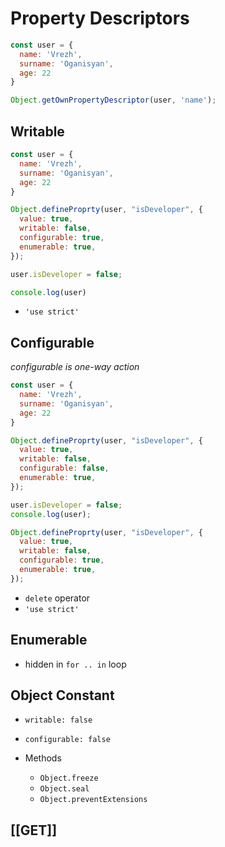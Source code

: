 # Property Descriptors

```javascript
const user = {
  name: 'Vrezh',
  surname: 'Oganisyan',
  age: 22
}

Object.getOwnPropertyDescriptor(user, 'name');
```

## Writable

```javascript
const user = {
  name: 'Vrezh',
  surname: 'Oganisyan',
  age: 22
}

Object.defineProprty(user, "isDeveloper", {
  value: true,
  writable: false,
  configurable: true,
  enumerable: true,
});

user.isDeveloper = false;

console.log(user)
```

- `'use strict'`


## Configurable

_configurable is one-way action_

```javascript
const user = {
  name: 'Vrezh',
  surname: 'Oganisyan',
  age: 22
}

Object.defineProprty(user, "isDeveloper", {
  value: true,
  writable: false,
  configurable: false,
  enumerable: true,
});

user.isDeveloper = false;
console.log(user);

Object.defineProprty(user, "isDeveloper", {
  value: true,
  writable: false,
  configurable: true,
  enumerable: true,
});
```

- `delete` operator
- `'use strict'`


## Enumerable

  - hidden in `for .. in` loop

## Object Constant

- `writable: false`
- `configurable: false`

- Methods
  - `Object.freeze`
  - `Object.seal`
  - `Object.preventExtensions`

## [[GET]]
